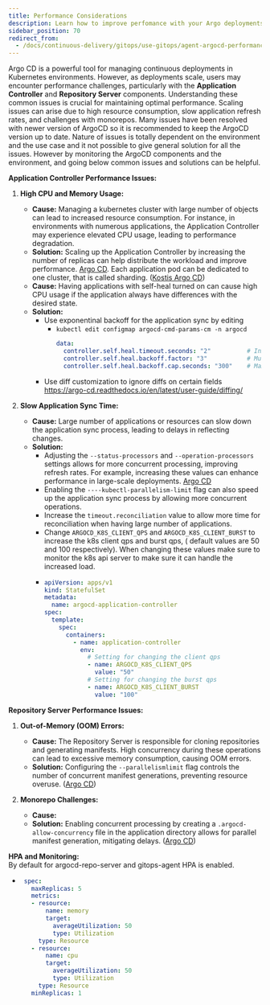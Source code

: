 ```yaml
---
title: Performance Considerations
description: Learn how to improve perfomance with your Argo deployments
sidebar_position: 70
redirect_from:
  - /docs/continuous-delivery/gitops/use-gitops/agent-argocd-performance
---
```


Argo CD is a powerful tool for managing continuous deployments in Kubernetes environments. However, as deployments scale, users may encounter performance challenges, particularly with the **Application Controller** and **Repository Server** components. Understanding these common issues is crucial for maintaining optimal performance. 
Scaling issues can arise due to high resource consumption, slow application refresh rates, and challenges with monorepos. Many issues have been resolved with newer version of ArgoCD so it is recommended to keep the ArgoCD version up to date.
Nature of issues is totally dependent on the environment and the use case and it not possible to give general solution for all the issues. However by monitoring the ArgoCD components and the environment, and going below common issues and solutions can be helpful.

**Application Controller Performance Issues:**

1. **High CPU and Memory Usage:**
    - **Cause:** Managing a kubernetes cluster with large number of objects can lead to increased resource consumption. For instance, in environments with numerous applications, the Application Controller may experience elevated CPU usage, leading to performance degradation. 
    - **Solution:** Scaling up the Application Controller by increasing the number of replicas can help distribute the workload and improve performance. [Argo CD](https://argo-cd.readthedocs.io/en/stable/operator-manual/high_availability). Each application pod can be dedicated to one cluster, that is called sharding. ([Kostis Argo CD](https://kostis-argo-cd.readthedocs.io/en/first-page/operations/scaling/#common-scaling-problems))
    - **Cause:** Having applications with self-heal turned on can cause high CPU usage if the application always have differences with the desired state.
    - **Solution:** 
      - Use exponentinal backoff for the application sync by editing 
        - `kubectl edit configmap argocd-cmd-params-cm -n argocd`
          ```yaml
          data:
            controller.self.heal.timeout.seconds: "2"          # Initial delay between self-heal attempts (in seconds)
            controller.self.heal.backoff.factor: "3"           # Multiplier for exponential backoff
            controller.self.heal.backoff.cap.seconds: "300"    # Maximum delay cap (in seconds)
          ```
      - Use diff customization to ignore diffs on certain fields https://argo-cd.readthedocs.io/en/latest/user-guide/diffing/


2. **Slow Application Sync Time:**
    - **Cause:** Large number of applications or resources can slow down the application sync process, leading to delays in reflecting changes.
    - **Solution:** 
      - Adjusting the `--status-processors` and `--operation-processors` settings allows for more concurrent processing, improving refresh rates. For example, increasing these values can enhance performance in large-scale deployments. [Argo CD](https://kostis-argo-cd.readthedocs.io/en/first-page/operations/scaling/#argocd-application-controller)
      - Enabling the `----kubectl-parallelism-limit` flag can also speed up the application sync process by allowing more concurrent operations.
      - Increase the `timeout.reconciliation` value to allow more time for reconciliation when having large number of applications. 
      - Change `ARGOCD_K8S_CLIENT_QPS` and `ARGOCD_K8S_CLIENT_BURST` to increase the k8s client qps and burst qps, ( default values are 50 and 100 respectively). When changing these values make sure to monitor the k8s api server to make sure it can handle the increased load.
      - ```yaml
        apiVersion: apps/v1
        kind: StatefulSet
        metadata:
          name: argocd-application-controller
        spec:
          template:
            spec:
              containers:
                - name: application-controller
                  env:
                    # Setting for changing the client qps
                    - name: ARGOCD_K8S_CLIENT_QPS
                      value: "50"
                    # Setting for changing the burst qps
                    - name: ARGOCD_K8S_CLIENT_BURST
                      value: "100"
        ```


**Repository Server Performance Issues:**

1. **Out-of-Memory (OOM) Errors:**
    - **Cause:** The Repository Server is responsible for cloning repositories and generating manifests. High concurrency during these operations can lead to excessive memory consumption, causing OOM errors.
    - **Solution:** Configuring the `--parallelismlimit` flag controls the number of concurrent manifest generations, preventing resource overuse. ([Argo CD](https://argo-cd.readthedocs.io/en/stable/operator-manual/high_availability))

2. **Monorepo Challenges:**
    - **Cause:** 
    - **Solution:** Enabling concurrent processing by creating a `.argocd-allow-concurrency` file in the application directory allows for parallel manifest generation, mitigating delays. ([Argo CD](https://argo-cd.readthedocs.io/en/stable/operator-manual/high_availability))

**HPA and Monitoring:**  
By default for argocd-repo-server and gitops-agent HPA is enabled. 

- ```yaml
   spec:
     maxReplicas: 5
     metrics:
     - resource:
         name: memory
         target:
           averageUtilization: 50
           type: Utilization
       type: Resource
     - resource:
         name: cpu
         target:
           averageUtilization: 50
           type: Utilization
       type: Resource
     minReplicas: 1
   ```
